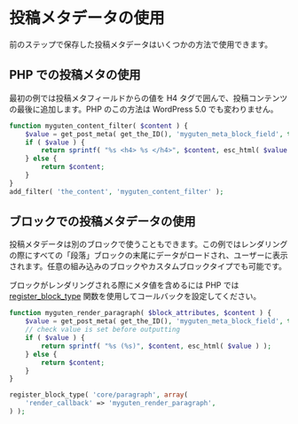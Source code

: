<!-- 
# Use Post Meta Data
 -->
# 投稿メタデータの使用

<!-- 
You can use the post meta data stored in the last step in multiple ways.
 -->
前のステップで保存した投稿メタデータはいくつかの方法で使用できます。

<!-- 
## Use Post Meta in PHP

The first example uses the value from the post meta field and appends it to the end of the post content wrapped in a H4 tag. This method in PHP is unchanged in WordPress 5.0.
 -->
## PHP での投稿メタの使用

最初の例では投稿メタフィールドからの値を H4 タグで囲んで、投稿コンテンツの最後に追加します。PHP のこの方法は WordPress 5.0 でも変わりません。

```php
function myguten_content_filter( $content ) {
	$value = get_post_meta( get_the_ID(), 'myguten_meta_block_field', true );
	if ( $value ) {
		return sprintf( "%s <h4> %s </h4>", $content, esc_html( $value ) );
	} else {
		return $content;
	}
}
add_filter( 'the_content', 'myguten_content_filter' );
```
<!-- 
## Use Post Meta in Block

You can also use the post meta data in other blocks. For this example the data is loaded at the end of every Paragraph block when it is rendered, ie. shown to the user. You can replace this for any core or custom block types as needed.

In PHP, use the [register_block_type](https://developer.wordpress.org/reference/functions/register_block_type/) function to set a callback when the block is rendered to include the meta value.
 -->
## ブロックでの投稿メタデータの使用

投稿メタデータは別のブロックで使うこともできます。この例ではレンダリングの際にすべての「段落」ブロックの末尾にデータがロードされ、ユーザーに表示されます。任意の組み込みのブロックやカスタムブロックタイプでも可能です。

ブロックがレンダリングされる際にメタ値を含めるには PHP では [register_block_type](https://developer.wordpress.org/reference/functions/register_block_type/) 関数を使用してコールバックを設定してください。

```php
function myguten_render_paragraph( $block_attributes, $content ) {
	$value = get_post_meta( get_the_ID(), 'myguten_meta_block_field', true );
	// check value is set before outputting
	if ( $value ) {
		return sprintf( "%s (%s)", $content, esc_html( $value ) );
	} else {
		return $content;
	}
}

register_block_type( 'core/paragraph', array(
	'render_callback' => 'myguten_render_paragraph',
) );
```

